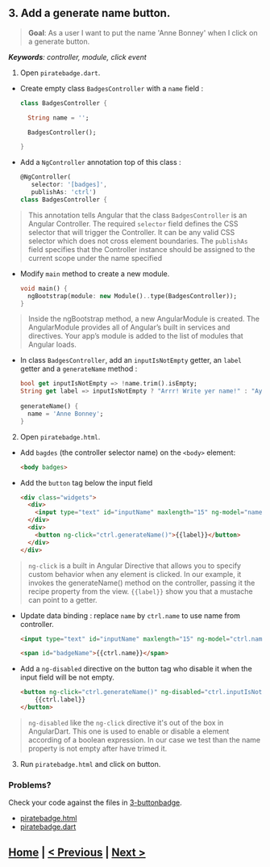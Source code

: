 ## 3. Add a generate name button.
> **Goal**: As a user I want to put the name 'Anne Bonney' when I click on a generate button.

_**Keywords**: controller, module, click event_

1. Open `piratebadge.dart`.
 - Create empty class `BadgesController` with a `name` field :

    ```Dart
    class BadgesController {
    
      String name = '';

      BadgesController();

    }
    ``` 
 - Add a `NgController` annotation top of this class :

    ```Dart
    @NgController(
       selector: '[badges]',
       publishAs: 'ctrl')
    class BadgesController {   
    ````

 > This annotation tells Angular that the class `BadgesController` is an Angular Controller. 
 The required `selector` field defines the CSS selector that will trigger the Controller. It can be any valid CSS selector   which does not cross element boundaries.
 The `publishAs` field specifies that the Controller instance should be assigned to the current scope under the name specified
 - Modify `main` method to create a new module.

    ```Dart
    void main() {
      ngBootstrap(module: new Module()..type(BadgesController));
    }
    ``` 
    
 > Inside the ngBootstrap method, a new AngularModule is created. The AngularModule provides all of Angular’s built in services  and directives. Your app’s module is added to the list of modules that Angular loads.
 - In class `BadgesController`, add an `inputIsNotEmpty` getter, an `label` getter and a `generateName` method :

    ```Dart
    bool get inputIsNotEmpty => !name.trim().isEmpty;
  	String get label => inputIsNotEmpty ? "Arrr! Write yer name!" : "Aye! Gimme a name!";
      
    generateName() {
      name = 'Anne Bonney';
    }
    ```

2. Open `piratebadge.html`. 
 - Add `bagdes` (the controller selector name) on the `<body>` element:

    ```HTML
    <body badges>
    ```
 - Add the `button` tag below the input field

    ```HTML
    <div class="widgets">
      <div>
        <input type="text" id="inputName" maxlength="15" ng-model="name">
      </div>
      <div>
        <button ng-click="ctrl.generateName()">{{label}}</button>
      </div>
    </div>
    ```

 > `ng-click` is a built in Angular Directive that allows you to specify custom behavior when any element is clicked. In our example, it invokes the generateName() method on the controller, passing it the recipe property from the view.
 > `{{label}}` show you that a mustache can point to a getter.
 - Update data binding : replace `name` by `ctrl.name` to use name from controller.

    ```HTML
    <input type="text" id="inputName" maxlength="15" ng-model="ctrl.name">
    ```
    
    ```HTML
    <span id="badgeName">{{ctrl.name}}</span>
    ```
    
 - Add a `ng-disabled` directive on the button tag who disable it when the input field will be not empty.
 
 	```HTML
    <button ng-click="ctrl.generateName()" ng-disabled="ctrl.inputIsNotEmpty">
    	{{ctrl.label}}
    </button>
    ```
    
 > `ng-disabled` like the `ng-click` directive it's out of the box in AngularDart. This one is used to enable or disable a element according of a boolean expression. In our case we test than the name property is not empty after have trimed it.

3. Run `piratebadge.html` and click on button.

### Problems?
Check your code against the files in [3-buttonbadge](../web/3-buttonbadge).
- [piratebadge.html](../web/3-buttonbadge/piratebadge.html)
- [piratebadge.dart](../web/3-buttonbadge/piratebadge.dart)

## [Home](../README.md) | [< Previous](step-2.md) | [Next >](step-4.md)
